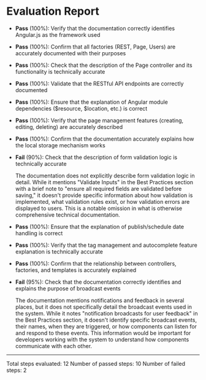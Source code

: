 # Evaluation Report

- **Pass** (100%): Verify that the documentation correctly identifies Angular.js as the framework used
  
- **Pass** (100%): Confirm that all factories (REST, Page, Users) are accurately documented with their purposes
  
- **Pass** (100%): Check that the description of the Page controller and its functionality is technically accurate
  
- **Pass** (100%): Validate that the RESTful API endpoints are correctly documented
  
- **Pass** (100%): Ensure that the explanation of Angular module dependencies ($resource, $location, etc.) is correct
  
- **Pass** (100%): Verify that the page management features (creating, editing, deleting) are accurately described
  
- **Pass** (100%): Confirm that the documentation accurately explains how the local storage mechanism works
  
- **Fail** (90%): Check that the description of form validation logic is technically accurate

  The documentation does not explicitly describe form validation logic in detail. While it mentions "Validate Inputs" in the Best Practices section with a brief note to "ensure all required fields are validated before saving," it doesn't provide specific information about how validation is implemented, what validation rules exist, or how validation errors are displayed to users. This is a notable omission in what is otherwise comprehensive technical documentation.

- **Pass** (100%): Ensure that the explanation of publish/schedule date handling is correct
  
- **Pass** (100%): Verify that the tag management and autocomplete feature explanation is technically accurate
  
- **Pass** (100%): Confirm that the relationship between controllers, factories, and templates is accurately explained
  
- **Fail** (95%): Check that the documentation correctly identifies and explains the purpose of broadcast events

  The documentation mentions notifications and feedback in several places, but it does not specifically detail the broadcast events used in the system. While it notes "notification broadcasts for user feedback" in the Best Practices section, it doesn't identify specific broadcast events, their names, when they are triggered, or how components can listen for and respond to these events. This information would be important for developers working with the system to understand how components communicate with each other.

---

Total steps evaluated: 12
Number of passed steps: 10
Number of failed steps: 2